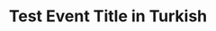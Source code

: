---
type: seminar
title: Test Event Title in Turkish
name: Elon Musk
datetime: 2025-08-03T12:00:00
duration: 1h
location: Almanya
---